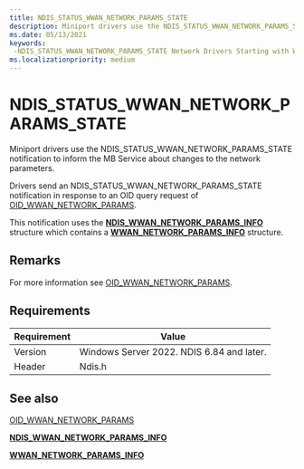 ```yaml
---
title: NDIS_STATUS_WWAN_NETWORK_PARAMS_STATE
description: Miniport drivers use the NDIS_STATUS_WWAN_NETWORK_PARAMS_STATE notification to communicate changes to the network parameters to the MB Service.
ms.date: 05/13/2021
keywords: 
 -NDIS_STATUS_WWAN_NETWORK_PARAMS_STATE Network Drivers Starting with Windows Vista
ms.localizationpriority: medium
---
```


# NDIS_STATUS_WWAN_NETWORK_PARAMS_STATE

Miniport drivers use the NDIS_STATUS_WWAN_NETWORK_PARAMS_STATE notification to inform the MB Service about changes to the network parameters.

Drivers send an NDIS_STATUS_WWAN_NETWORK_PARAMS_STATE notification in response to an OID query request of [OID_WWAN_NETWORK_PARAMS](/windows-hardware/drivers/ddi/ndiswwan/ns-ndiswwan-ndis_wwan_network_params_info).

This notification uses the [**NDIS_WWAN_NETWORK_PARAMS_INFO**](/windows-hardware/drivers/ddi/ndiswwan/ns-ndiswwan-ndis_wwan_register_params_info) structure which contains a [**WWAN_NETWORK_PARAMS_INFO**](/windows-hardware/drivers/ddi/wwan/ns-wwan-wwan_network_params_info) structure.

## Remarks

For more information see [OID_WWAN_NETWORK_PARAMS](/windows-hardware/drivers/ddi/ndiswwan/ns-ndiswwan-ndis_wwan_network_params_info).

## Requirements

|Requirement|Value|
|-|-|
|Version|Windows Server 2022. NDIS 6.84 and later.|
|Header|Ndis.h|

## See also

[OID_WWAN_NETWORK_PARAMS](/windows-hardware/drivers/ddi/ndiswwan/ns-ndiswwan-ndis_wwan_network_params_info)

[**NDIS_WWAN_NETWORK_PARAMS_INFO**](/windows-hardware/drivers/ddi/ndiswwan/ns-ndiswwan-ndis_wwan_register_params_info)

[**WWAN_NETWORK_PARAMS_INFO**](/windows-hardware/drivers/ddi/wwan/ns-wwan-wwan_network_params_info)